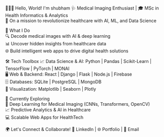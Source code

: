 👨‍⚕️✨ Hello, World! I'm shubham 
🩺 Medical Imaging Enthusiast | 🎓 MSc in Health Informatics & Analytics <br>
🚀 On a mission to revolutionize healthcare with AI, ML, and Data Science <br>

🔬 What I Do <br>
🔍 Decode medical images with AI & deep learning <br>
📊 Uncover hidden insights from healthcare data <br>
🌐 Build intelligent web apps to drive digital health solutions <br>

🛠️ Tech Toolbox
📈 Data Science & AI: Python | Pandas | Scikit-Learn | TensorFlow | PyTorch | MONAI <br>
🖥️ Web & Backend: React | Django | Flask | Node.js | Firebase <br>
🗄️ Databases: SQLite | PostgreSQL | MongoDB <br>
🎨 Visualization: Matplotlib | Seaborn | Plotly <br>

🚀 Currently Exploring <br>
🧠 Deep Learning for Medical Imaging (CNNs, Transformers, OpenCV) <br>
📈 Predictive Analytics & AI in Healthcare<br>
💻 Scalable Web Apps for HealthTech <br>

🌍 Let's Connect & Collaborate!
💼 LinkedIn | 🌐 Portfolio | 📧 Email

